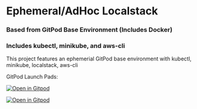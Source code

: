 # Ephemeral/AdHoc Localstack
### Based from GitPod Base Environment (Includes Docker)
### Includes kubectl, minikube, and aws-cli

This project features an ephemerial GitPod base environment with kubectl, minikube, localstack, aws-cli

GitPod Launch Pads:

[![Open in Gitpod](https://img.shields.io/badge/Gitpod-ready--to--code-blue?logo=gitpod)](https://gitpod.io/#https://github.com/bfs-io/gitpod-localstack-kubectl-minikube)

[![Open in Gitpod](https://img.shields.io/badge/Gitpod-manually--build--workspace--image-orange?logo=gitpod)](https://gitpod.io/#imagebuild/https://github.com/bfs-io/gitpod-localstack-kubectl-minikube)
